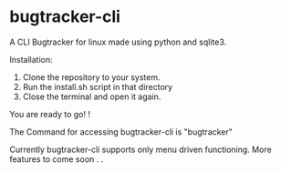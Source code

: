 # bugtracker-cli

A CLI Bugtracker for linux made using python and sqlite3. 


Installation: 

1. Clone the repository to your system.
2. Run the install.sh script in that directory
3. Close the terminal and open it again.

You are ready to go! !

The Command for accessing bugtracker-cli is "bugtracker"

Currently bugtracker-cli supports only menu driven functioning. More features to come soon . .
